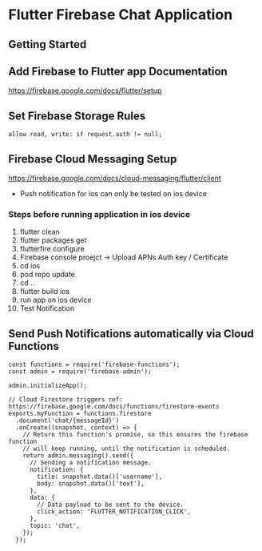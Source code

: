 # Flutter Firebase Chat Application

## Getting Started

## Add Firebase to Flutter app Documentation 
https://firebase.google.com/docs/flutter/setup

## Set Firebase Storage Rules

```allow read, write: if request.auth != null;```

## Firebase Cloud Messaging Setup
https://firebase.google.com/docs/cloud-messaging/flutter/client

- Push notification for ios can only be tested on ios device

### Steps before running application in ios device

1. flutter clean
2. flutter packages get
3. flutterfire configure
4. Firebase console proejct -> Upload APNs Auth key / Certificate
5. cd ios 
6. pod repo update
7. cd ..
8. flutter build ios
9. run app on ios device 
10. Test Notification


## Send Push Notifications automatically via Cloud Functions
```
const functions = require('firebase-functions');
const admin = require('firebase-admin');

admin.initializeApp();

// Cloud Firestore triggers ref: https://firebase.google.com/docs/functions/firestore-events
exports.myFunction = functions.firestore
  .document('chat/{messageId}')
  .onCreate((snapshot, context) => {
    // Return this function's promise, so this ensures the firebase function
    // will keep running, until the notification is scheduled.
    return admin.messaging().send({
      // Sending a notification message.
      notification: {
        title: snapshot.data()['username'],
        body: snapshot.data()['text'],
      },
      data: {
        // Data payload to be sent to the device.
        click_action: 'FLUTTER_NOTIFICATION_CLICK',
      },
      topic: 'chat',
    });
  });

```
